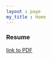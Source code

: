 ```yaml
---
layout : page
my_title : Home
---
```



### Resume
[link to PDF]({{site.baseurl}}/resourses/resume/resume_jinhoko.pdf)
